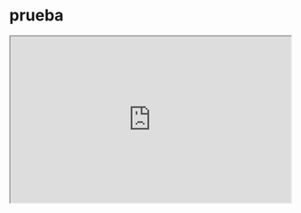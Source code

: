 # prueba

<iframe src="https://josuemardia.github.io/prueba/" width="100%" height="300px"></iframe>

